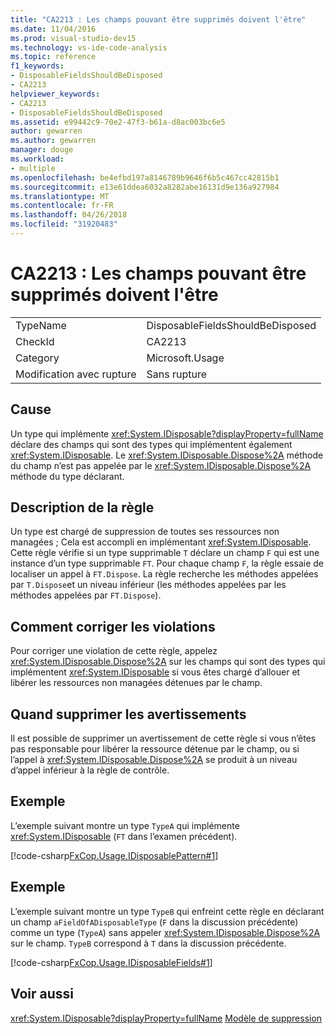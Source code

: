```yaml
---
title: "CA2213 : Les champs pouvant être supprimés doivent l'être"
ms.date: 11/04/2016
ms.prod: visual-studio-dev15
ms.technology: vs-ide-code-analysis
ms.topic: reference
f1_keywords:
- DisposableFieldsShouldBeDisposed
- CA2213
helpviewer_keywords:
- CA2213
- DisposableFieldsShouldBeDisposed
ms.assetid: e99442c9-70e2-47f3-b61a-d8ac003bc6e5
author: gewarren
ms.author: gewarren
manager: douge
ms.workload:
- multiple
ms.openlocfilehash: be4efbd197a8146789b9646f6b5c467cc42815b1
ms.sourcegitcommit: e13e61ddea6032a8282abe16131d9e136a927984
ms.translationtype: MT
ms.contentlocale: fr-FR
ms.lasthandoff: 04/26/2018
ms.locfileid: "31920483"
---
```

# <a name="ca2213-disposable-fields-should-be-disposed"></a>CA2213 : Les champs pouvant être supprimés doivent l'être
|||
|-|-|
|TypeName|DisposableFieldsShouldBeDisposed|
|CheckId|CA2213|
|Category|Microsoft.Usage|
|Modification avec rupture|Sans rupture|

## <a name="cause"></a>Cause
 Un type qui implémente <xref:System.IDisposable?displayProperty=fullName> déclare des champs qui sont des types qui implémentent également <xref:System.IDisposable>. Le <xref:System.IDisposable.Dispose%2A> méthode du champ n’est pas appelée par le <xref:System.IDisposable.Dispose%2A> méthode du type déclarant.

## <a name="rule-description"></a>Description de la règle
 Un type est chargé de suppression de toutes ses ressources non managées ; Cela est accompli en implémentant <xref:System.IDisposable>. Cette règle vérifie si un type supprimable `T` déclare un champ `F` qui est une instance d’un type supprimable `FT`. Pour chaque champ `F`, la règle essaie de localiser un appel à `FT.Dispose`. La règle recherche les méthodes appelées par `T.Dispose`et un niveau inférieur (les méthodes appelées par les méthodes appelées par `FT.Dispose`).

## <a name="how-to-fix-violations"></a>Comment corriger les violations
 Pour corriger une violation de cette règle, appelez <xref:System.IDisposable.Dispose%2A> sur les champs qui sont des types qui implémentent <xref:System.IDisposable> si vous êtes chargé d’allouer et libérer les ressources non managées détenues par le champ.

## <a name="when-to-suppress-warnings"></a>Quand supprimer les avertissements
 Il est possible de supprimer un avertissement de cette règle si vous n’êtes pas responsable pour libérer la ressource détenue par le champ, ou si l’appel à <xref:System.IDisposable.Dispose%2A> se produit à un niveau d’appel inférieur à la règle de contrôle.

## <a name="example"></a>Exemple
 L’exemple suivant montre un type `TypeA` qui implémente <xref:System.IDisposable> (`FT` dans l’examen précédent).

 [!code-csharp[FxCop.Usage.IDisposablePattern#1](../code-quality/codesnippet/CSharp/ca2213-disposable-fields-should-be-disposed_1.cs)]

## <a name="example"></a>Exemple
 L’exemple suivant montre un type `TypeB` qui enfreint cette règle en déclarant un champ `aFieldOfADisposableType` (`F` dans la discussion précédente) comme un type (`TypeA`) sans appeler <xref:System.IDisposable.Dispose%2A> sur le champ. `TypeB` correspond à `T` dans la discussion précédente.

 [!code-csharp[FxCop.Usage.IDisposableFields#1](../code-quality/codesnippet/CSharp/ca2213-disposable-fields-should-be-disposed_2.cs)]

## <a name="see-also"></a>Voir aussi
 <xref:System.IDisposable?displayProperty=fullName> [Modèle de suppression](/dotnet/standard/design-guidelines/dispose-pattern)